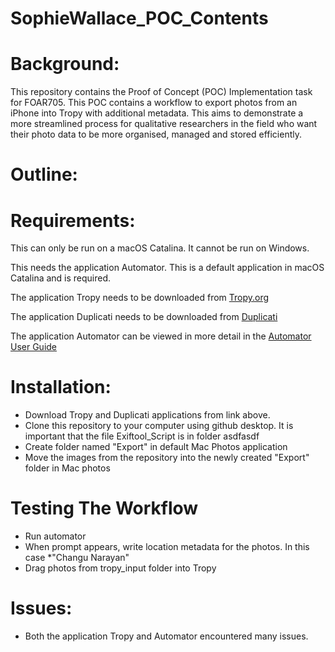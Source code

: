 # SophieWallace_POC_Contents


# Background:


This repository contains the Proof of Concept (POC) Implementation task for FOAR705. This POC contains a workflow to export photos from an iPhone into Tropy with additional metadata. This aims to demonstrate a more streamlined process for qualitative researchers in the field who want their photo data to be more organised, managed and stored efficiently.


# Outline:


# Requirements:
This can only be run on a macOS Catalina. It cannot be run on Windows.

This needs the application Automator. This is a default application in macOS Catalina and is required.

The application Tropy needs to be downloaded from [Tropy.org](https://tropy.org/download/mac)

The application Duplicati needs to be downloaded from [Duplicati](https://updates.duplicati.com/beta/duplicati-2.0.4.23_beta_2019-07-14.dmg)

The application Automator can be viewed in more detail in the [Automator User Guide](https://support.apple.com/en-au/guide/automator/welcome/mac)

# Installation:


* Download Tropy and Duplicati applications from link above.
* Clone this repository to your computer using github desktop. It is important that the file Exiftool_Script is in folder asdfasdf
* Create folder named "Export" in default Mac Photos application
* Move the images from the repository into the newly created "Export" folder in Mac photos



# Testing The Workflow

* Run automator
* When prompt appears, write location metadata for the photos. In this case *"Changu Narayan"
* Drag photos from tropy_input folder into Tropy 

# Issues:

* Both the application Tropy and Automator encountered many issues. 
